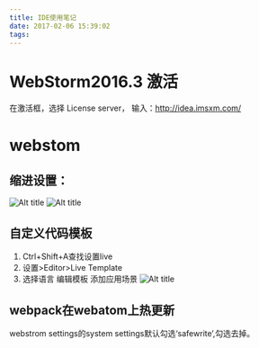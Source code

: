 ```yaml
---
title: IDE使用笔记
date: 2017-02-06 15:39:02
tags:
---
```

# WebStorm2016.3 激活
在激活框，选择 License server， 输入：http://idea.imsxm.com/
# webstom
## 缩进设置：
![Alt title](/images/tab1.png)
![Alt title](/images/tab2.png)

## 自定义代码模板
1. Ctrl+Shift+A查找设置live
2. 设置>Editor>Live Template
3. 选择语言 编辑模板 添加应用场景
![Alt title](/images/IDE1.png)

## webpack在webatom上热更新
webstrom settings的system settings默认勾选‘safewrite’,勾选去掉。